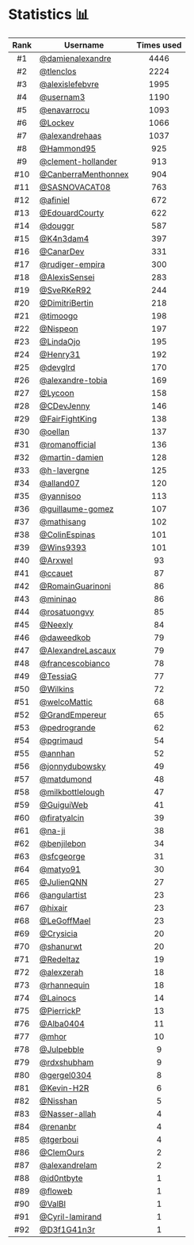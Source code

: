 # Statistics 📊

|Rank|Username|Times used|
:--------:|--------|:--------:|
|#1|[@damienalexandre](https://github.com/damienalexandre)|4446|
|#2|[@tlenclos](https://github.com/tlenclos)|2224|
|#3|[@alexislefebvre](https://github.com/alexislefebvre)|1995|
|#4|[@usernam3](https://github.com/usernam3)|1190|
|#5|[@enavarrocu](https://github.com/enavarrocu)|1093|
|#6|[@Lockev](https://github.com/Lockev)|1066|
|#7|[@alexandrehaas](https://github.com/alexandrehaas)|1037|
|#8|[@Hammond95](https://github.com/Hammond95)|925|
|#9|[@clement-hollander](https://github.com/clement-hollander)|913|
|#10|[@CanberraMenthonnex](https://github.com/CanberraMenthonnex)|904|
|#11|[@SASNOVACAT08](https://github.com/SASNOVACAT08)|763|
|#12|[@afiniel](https://github.com/afiniel)|672|
|#13|[@EdouardCourty](https://github.com/EdouardCourty)|622|
|#14|[@douggr](https://github.com/douggr)|587|
|#15|[@K4n3dam4](https://github.com/K4n3dam4)|397|
|#16|[@CanarDev](https://github.com/CanarDev)|331|
|#17|[@rudiger-empira](https://github.com/rudiger-empira)|300|
|#18|[@AlexisSensei](https://github.com/AlexisSensei)|283|
|#19|[@SveRKeR92](https://github.com/SveRKeR92)|244|
|#20|[@DimitriBertin](https://github.com/DimitriBertin)|218|
|#21|[@timoogo](https://github.com/timoogo)|198|
|#22|[@Nispeon](https://github.com/Nispeon)|197|
|#23|[@LindaOjo](https://github.com/LindaOjo)|195|
|#24|[@Henry31](https://github.com/Henry31)|192|
|#25|[@devglrd](https://github.com/devglrd)|170|
|#26|[@alexandre-tobia](https://github.com/alexandre-tobia)|169|
|#27|[@Lycoon](https://github.com/Lycoon)|158|
|#28|[@CDevJenny](https://github.com/CDevJenny)|146|
|#29|[@FairFightKing](https://github.com/FairFightKing)|138|
|#30|[@oellan](https://github.com/oellan)|137|
|#31|[@romanofficial](https://github.com/romanofficial)|136|
|#32|[@martin-damien](https://github.com/martin-damien)|128|
|#33|[@h-lavergne](https://github.com/h-lavergne)|125|
|#34|[@alland07](https://github.com/alland07)|120|
|#35|[@yannisoo](https://github.com/yannisoo)|113|
|#36|[@guillaume-gomez](https://github.com/guillaume-gomez)|107|
|#37|[@mathisang](https://github.com/mathisang)|102|
|#38|[@ColinEspinas](https://github.com/ColinEspinas)|101|
|#39|[@Wins9393](https://github.com/Wins9393)|101|
|#40|[@Arxwel](https://github.com/Arxwel)|93|
|#41|[@ccauet](https://github.com/ccauet)|87|
|#42|[@RomainGuarinoni](https://github.com/RomainGuarinoni)|86|
|#43|[@mininao](https://github.com/mininao)|86|
|#44|[@rosatuongvy](https://github.com/rosatuongvy)|85|
|#45|[@Neexly](https://github.com/Neexly)|84|
|#46|[@daweedkob](https://github.com/daweedkob)|79|
|#47|[@AlexandreLascaux](https://github.com/AlexandreLascaux)|79|
|#48|[@francescobianco](https://github.com/francescobianco)|78|
|#49|[@TessiaG](https://github.com/TessiaG)|77|
|#50|[@Wilkins](https://github.com/Wilkins)|72|
|#51|[@welcoMattic](https://github.com/welcoMattic)|68|
|#52|[@GrandEmpereur](https://github.com/GrandEmpereur)|65|
|#53|[@pedrogrande](https://github.com/pedrogrande)|62|
|#54|[@pgrimaud](https://github.com/pgrimaud)|54|
|#55|[@annhan](https://github.com/annhan)|52|
|#56|[@jonnydubowsky](https://github.com/jonnydubowsky)|49|
|#57|[@matdumond](https://github.com/matdumond)|48|
|#58|[@milkbottlelough](https://github.com/milkbottlelough)|47|
|#59|[@GuiguiWeb](https://github.com/GuiguiWeb)|41|
|#60|[@firatyalcin](https://github.com/firatyalcin)|39|
|#61|[@na-ji](https://github.com/na-ji)|38|
|#62|[@benjilebon](https://github.com/benjilebon)|34|
|#63|[@sfcgeorge](https://github.com/sfcgeorge)|31|
|#64|[@matyo91](https://github.com/matyo91)|30|
|#65|[@JulienQNN](https://github.com/JulienQNN)|27|
|#66|[@angulartist](https://github.com/angulartist)|23|
|#67|[@hixair](https://github.com/hixair)|23|
|#68|[@LeGoffMael](https://github.com/LeGoffMael)|23|
|#69|[@Crysicia](https://github.com/Crysicia)|20|
|#70|[@shanurwt](https://github.com/shanurwt)|20|
|#71|[@Redeltaz](https://github.com/Redeltaz)|19|
|#72|[@alexzerah](https://github.com/alexzerah)|18|
|#73|[@rhannequin](https://github.com/rhannequin)|18|
|#74|[@Lainocs](https://github.com/Lainocs)|14|
|#75|[@PierrickP](https://github.com/PierrickP)|13|
|#76|[@Alba0404](https://github.com/Alba0404)|11|
|#77|[@mhor](https://github.com/mhor)|10|
|#78|[@Julpebble](https://github.com/Julpebble)|9|
|#79|[@rdxshubham](https://github.com/rdxshubham)|9|
|#80|[@gergel0304](https://github.com/gergel0304)|8|
|#81|[@Kevin-H2R](https://github.com/Kevin-H2R)|6|
|#82|[@Nisshan](https://github.com/Nisshan)|5|
|#83|[@Nasser-allah](https://github.com/Nasser-allah)|4|
|#84|[@renanbr](https://github.com/renanbr)|4|
|#85|[@tgerboui](https://github.com/tgerboui)|4|
|#86|[@ClemOurs](https://github.com/ClemOurs)|2|
|#87|[@alexandrelam](https://github.com/alexandrelam)|2|
|#88|[@id0ntbyte](https://github.com/id0ntbyte)|1|
|#89|[@floweb](https://github.com/floweb)|1|
|#90|[@ValBl](https://github.com/ValBl)|1|
|#91|[@Cyril-lamirand](https://github.com/Cyril-lamirand)|1|
|#92|[@D3f1G41n3r](https://github.com/D3f1G41n3r)|1|
